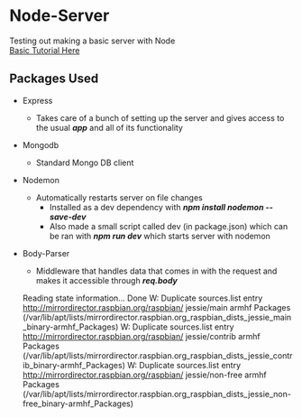 # Node-Server
Testing out making a basic server with Node \
[Basic Tutorial Here](https://zellwk.com/blog/crud-express-mongodb/)

## Packages Used
* Express 
    * Takes care of a bunch of setting up the server and gives access to the usual ***app***
    and all of its functionality
* Mongodb
    * Standard Mongo DB client
* Nodemon 
    * Automatically restarts server on file changes
        * Installed as a dev dependency with 
        ***npm install nodemon --save-dev***
        * Also made a small script called dev (in package.json) which can be ran with ***npm run dev***
         which starts server with nodemon
* Body-Parser
    * Middleware that handles data that comes in with the request and makes it accessible through ***req.body***
    
    
    Reading state information... Done
    W: Duplicate sources.list entry http://mirrordirector.raspbian.org/raspbian/ jessie/main armhf Packages (/var/lib/apt/lists/mirrordirector.raspbian.org_raspbian_dists_jessie_main_binary-armhf_Packages)
    W: Duplicate sources.list entry http://mirrordirector.raspbian.org/raspbian/ jessie/contrib armhf Packages (/var/lib/apt/lists/mirrordirector.raspbian.org_raspbian_dists_jessie_contrib_binary-armhf_Packages)
    W: Duplicate sources.list entry http://mirrordirector.raspbian.org/raspbian/ jessie/non-free armhf Packages (/var/lib/apt/lists/mirrordirector.raspbian.org_raspbian_dists_jessie_non-free_binary-armhf_Packages)
